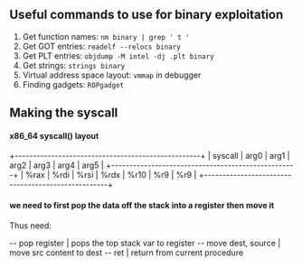 ## Useful commands to use for binary exploitation                                     
                                                  
1. Get function names: ```nm binary | grep ' t ' ```                                                              
2. Get GOT entries: ```readelf --relocs binary```                                               
3. Get PLT entries: ```objdump -M intel -dj .plt binary```                                         
4. Get strings: ```strings binary```                  
5. Virtual address space layout: ```vmmap``` in debugger
6. Finding gadgets: ```ROPgadget```                            

## Making the syscall

#### x86_64 syscall() layout
+---------------------------------------------------+
| syscall | arg0 | arg1 | arg2 | arg3 | arg4 | arg5 |
+---------------------------------------------------+
|  %rax   | %rdi | %rsi | %rdx | %r10 |  %r9 |  %r9 |
+---------------------------------------------------+

#### we need to first pop the data off the stack into a register then move it
Thus need:

-- pop register       | pops the top stack var to register
-- move dest, source  | move src content to dest
-- ret                | return from current procedure


